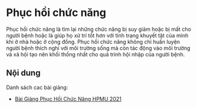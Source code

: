 # Phục hồi chức năng

Phục hồi chức năng là tìm lại những chức năng bị suy giảm hoặc bị mất cho người bệnh hoặc là giúp họ xử trí
tốt hơn với tình trạng khuyết tật của mình khi ở nhà hoặc ở cộng đồng. Phục hồi chức năng không chỉ huấn luyện
người bệnh thích nghi với môi trường sống mà còn tác động vào môi trường và xã hội tạo nên khối thống nhất cho
quá trình hội nhập của người bệnh.

## Nội dung

Danh sách cac bài giảng:

- [Bài Giảng Phục Hồi Chức Năng HPMU 2021](https://youtube.com/playlist?list=PLL1t1-UomvZ_RY_8pBpYFpSf1EuuoCnI4)

